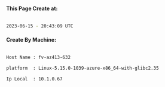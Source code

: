 
   
#### This Page Create at:

```bash

2023-06-15 - 20:43:09 UTC

```

#### Create By Machine:

```bash

Host Name : fv-az413-632

platform  : Linux-5.15.0-1039-azure-x86_64-with-glibc2.35

Ip Local  : 10.1.0.67

```

